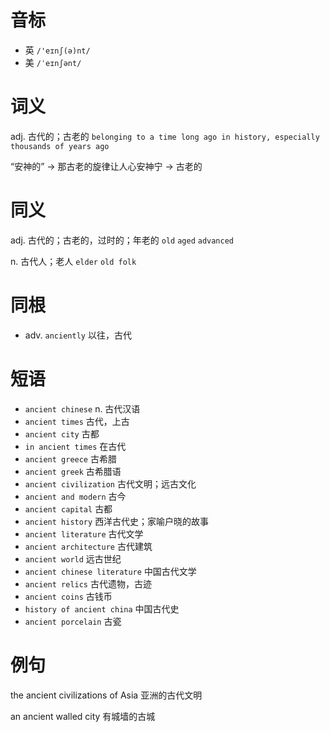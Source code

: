# 音标

- 英 `/'eɪnʃ(ə)nt/`
- 美 `/ˈeɪnʃənt/`

# 词义

adj. 古代的；古老的
`belonging to a time long ago in history, especially thousands of years ago`



“安神的” → 那古老的旋律让人心安神宁 → 古老的

# 同义

adj. 古代的；古老的，过时的；年老的
`old` `aged` `advanced`

n. 古代人；老人
`elder` `old folk`

# 同根

- adv. `anciently` 以往，古代

# 短语

- `ancient chinese` n. 古代汉语
- `ancient times` 古代，上古
- `ancient city` 古都
- `in ancient times` 在古代
- `ancient greece` 古希腊
- `ancient greek` 古希腊语
- `ancient civilization` 古代文明；远古文化
- `ancient and modern` 古今
- `ancient capital` 古都
- `ancient history` 西洋古代史；家喻户晓的故事
- `ancient literature` 古代文学
- `ancient architecture` 古代建筑
- `ancient world` 远古世纪
- `ancient chinese literature` 中国古代文学
- `ancient relics` 古代遗物，古迹
- `ancient coins` 古钱币
- `history of ancient china` 中国古代史
- `ancient porcelain` 古瓷

# 例句

the ancient civilizations of Asia
亚洲的古代文明

an ancient walled city
有城墙的古城


